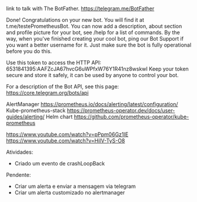 

link to talk with The BotFather. https://telegram.me/BotFather

Done! Congratulations on your new bot. You will find it at t.me/testePrometheusBot. You can now add a description, about section and profile picture for your bot, see /help for a list of commands. By the way, when you've finished creating your cool bot, ping our Bot Support if you want a better username for it. Just make sure the bot is fully operational before you do this.

Use this token to access the HTTP API:
6531841395:AAFZcJA67hvcG6uWPfxW76Y1R41nz8wskwI
Keep your token secure and store it safely, it can be used by anyone to control your bot.

For a description of the Bot API, see this page: https://core.telegram.org/bots/api


AlertManager https://prometheus.io/docs/alerting/latest/configuration/
Kube-prometheus-stack https://prometheus-operator.dev/docs/user-guides/alerting/
Helm chart https://github.com/prometheus-operator/kube-prometheus

https://www.youtube.com/watch?v=pPpm06Gz1IE
https://www.youtube.com/watch?v=HiIV-TyS-O8


Atividades:
- Criado um evento de crashLoopBack

Pendente:

- Criar um alerta e enviar a mensagem via telegram
- Criar um alerta customizado no alertmanager
